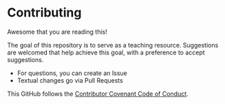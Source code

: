 # Contributing

Awesome that you are reading this!

The goal of this repository is to serve as a teaching resource.
Suggestions are welcomed that help achieve this goal,
with a preference to accept suggestions.

- For questions, you can create an Issue
- Textual changes go via Pull Requests

This GitHub follows the [Contributor Covenant Code of Conduct](CODE_OF_CONDUCT.md).
